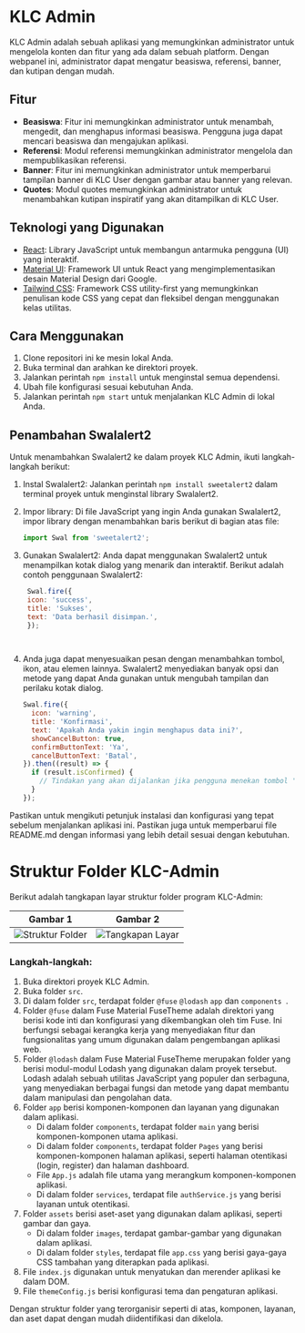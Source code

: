 # KLC Admin
KLC Admin adalah sebuah aplikasi yang memungkinkan administrator untuk mengelola konten dan fitur yang ada dalam sebuah platform. Dengan webpanel ini, administrator dapat mengatur beasiswa, referensi, banner, dan kutipan dengan mudah.

## Fitur

- **Beasiswa**: Fitur ini memungkinkan administrator untuk menambah, mengedit, dan menghapus informasi beasiswa. Pengguna juga dapat mencari beasiswa dan mengajukan aplikasi.
- **Referensi**: Modul referensi memungkinkan administrator mengelola dan mempublikasikan referensi.
- **Banner**: Fitur ini memungkinkan administrator untuk memperbarui tampilan banner di KLC User dengan gambar atau banner yang relevan.
- **Quotes**: Modul quotes memungkinkan administrator untuk menambahkan kutipan inspiratif yang akan ditampilkan di KLC User.

## Teknologi yang Digunakan

- [React](https://reactjs.org/): Library JavaScript untuk membangun antarmuka pengguna (UI) yang interaktif.
- [Material UI](https://mui.com/): Framework UI untuk React yang mengimplementasikan desain Material Design dari Google.
- [Tailwind CSS](https://tailwindcss.com/): Framework CSS utility-first yang memungkinkan penulisan kode CSS yang cepat dan fleksibel dengan menggunakan kelas utilitas.

## Cara Menggunakan

1. Clone repositori ini ke mesin lokal Anda.
2. Buka terminal dan arahkan ke direktori proyek.
3. Jalankan perintah `npm install` untuk menginstal semua dependensi.
4. Ubah file konfigurasi sesuai kebutuhan Anda.
5. Jalankan perintah `npm start` untuk menjalankan KLC Admin di lokal Anda.

## Penambahan Swalalert2

Untuk menambahkan Swalalert2 ke dalam proyek KLC Admin, ikuti langkah-langkah berikut:

1. Instal Swalalert2: Jalankan perintah `npm install sweetalert2` dalam terminal proyek untuk menginstal library Swalalert2.
2. Impor library: Di file JavaScript yang ingin Anda gunakan Swalalert2, impor library dengan menambahkan baris berikut di bagian atas file:

   ```javascript
   import Swal from 'sweetalert2';
   
3. Gunakan Swalalert2: Anda dapat menggunakan Swalalert2 untuk menampilkan kotak dialog yang menarik dan interaktif. Berikut adalah contoh penggunaan Swalalert2:

   ```javascript
    Swal.fire({
    icon: 'success',
    title: 'Sukses',
    text: 'Data berhasil disimpan.',
    });

    
4.   Anda juga dapat menyesuaikan pesan dengan menambahkan tombol, ikon, atau elemen lainnya. Swalalert2 menyediakan banyak opsi dan metode yang dapat Anda       gunakan untuk mengubah tampilan dan perilaku kotak dialog.

     ```javascript
     Swal.fire({
       icon: 'warning',
       title: 'Konfirmasi',
       text: 'Apakah Anda yakin ingin menghapus data ini?',
       showCancelButton: true,
       confirmButtonText: 'Ya',
       cancelButtonText: 'Batal',
     }).then((result) => {
       if (result.isConfirmed) {
         // Tindakan yang akan dijalankan jika pengguna menekan tombol 'Ya'
       }
     });

Pastikan untuk mengikuti petunjuk instalasi dan konfigurasi yang tepat sebelum menjalankan aplikasi ini. Pastikan juga untuk memperbarui file README.md dengan informasi yang lebih detail sesuai dengan kebutuhan.

# Struktur Folder KLC-Admin

Berikut adalah tangkapan layar struktur folder program KLC-Admin:

| Gambar 1                      | Gambar 2                      |
|------------------------------|------------------------------|
| ![Struktur Folder](struktur.png) | ![Tangkapan Layar](struktur2.png) |



### Langkah-langkah:

1. Buka direktori proyek KLC Admin.
2. Buka folder `src`.
3. Di dalam folder `src`, terdapat folder `@fuse` `@lodash` `app` dan `components `.
4. Folder `@fuse` dalam Fuse Material FuseTheme adalah direktori yang berisi kode inti dan konfigurasi yang dikembangkan oleh tim Fuse. Ini berfungsi sebagai kerangka kerja yang menyediakan fitur dan fungsionalitas yang umum digunakan dalam pengembangan aplikasi web.
5. Folder `@lodash` dalam Fuse Material FuseTheme merupakan folder yang berisi modul-modul Lodash yang digunakan dalam proyek tersebut. Lodash adalah sebuah utilitas JavaScript yang populer dan serbaguna, yang menyediakan berbagai fungsi dan metode yang dapat membantu dalam manipulasi dan pengolahan data.
6. Folder `app` berisi komponen-komponen dan layanan yang digunakan dalam aplikasi.
   - Di dalam folder `components`, terdapat folder `main` yang berisi komponen-komponen utama aplikasi.
   - Di dalam folder `components`, terdapat folder `Pages` yang berisi komponen-komponen halaman aplikasi, seperti halaman otentikasi (login, register) dan halaman dashboard.
   - File `App.js` adalah file utama yang merangkum komponen-komponen aplikasi.
   - Di dalam folder `services`, terdapat file `authService.js` yang berisi layanan untuk otentikasi.
7. Folder `assets` berisi aset-aset yang digunakan dalam aplikasi, seperti gambar dan gaya.
   - Di dalam folder `images`, terdapat gambar-gambar yang digunakan dalam aplikasi.
   - Di dalam folder `styles`, terdapat file `app.css` yang berisi gaya-gaya CSS tambahan yang diterapkan pada aplikasi.
8. File `index.js` digunakan untuk menyatukan dan merender aplikasi ke dalam DOM.
9. File `themeConfig.js` berisi konfigurasi tema dan pengaturan aplikasi.

Dengan struktur folder yang terorganisir seperti di atas, komponen, layanan, dan aset dapat dengan mudah diidentifikasi dan dikelola.



